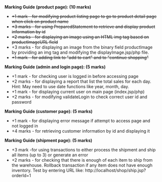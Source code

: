 **Marking Guide (product page): (10 marks)**

- ~~+1 mark - for modifying product listing page to go to product detail page when click on product name~~
- ~~+3 marks - for using PreparedStatement to retrieve and display product information by id~~
- ~~+2 marks - for displaying an image using an HTML img tag based on productImageURL field~~
- +3 marks - for displaying an image from the binary field productImage by providing an img tag and modifying the displayImage.jsp/php file.
- ~~+1 mark - for adding link to "add to cart" and to "continue shopping"~~

**Marking Guide (admin and login page): (5 marks)**

- +1 mark - for checking user is logged in before accessing page
- +2 marks - for displaying a report that list the total sales for each day. Hint: May need to use date functions like year, month, day.
- +1 mark - for displaying current user on main page (index.jsp/php)
- +2 marks - for modifying validateLogin to check correct user id and password

**Marking Guide (customer page): (5 marks)**

- +1 mark - for displaying error message if attempt to access page and not logged in
- +4 marks - for retrieving customer information by id and displaying it

**Marking Guide (shipment page): (5 marks)**

- +3 mark -for using transactions to either process the shipment and ship all items (up to 3) or generate an error
- +2 marks - for checking that there is enough of each item to ship from the warehouse. Rollback transaction if any item does not have enough inventory.
Test by entering URL like: http://localhost/shop/ship.jsp?orderId=1